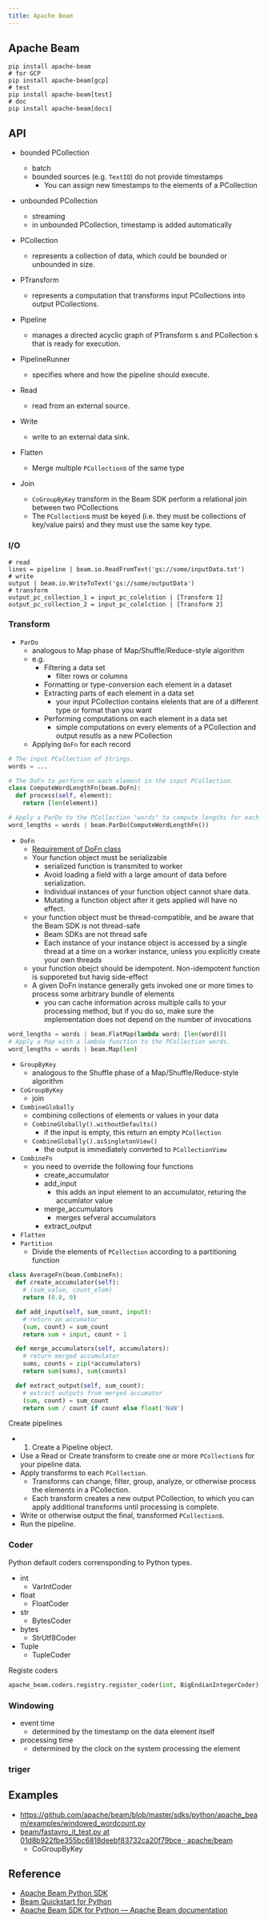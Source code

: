 ```yaml
---
title: Apache Beam
---
```


## Apache Beam

```
pip install apache-beam
# for GCP
pip install apache-beam[gcp]
# test
pip install apache-beam[test]
# doc
pip install apache-beam[docs]
```

## API
* bounded PCollection
    * batch
    * bounded sources (e.g. `TextIO`) do not provide timestamps
        * You can assign new timestamps to the elements of a PCollection
* unbounded PCollection
    * streaming
    * in unbounded PCollection, timestamp is added automatically
* PCollection
    * represents a collection of data, which could be bounded or unbounded in size.
* PTransform
    * represents a computation that transforms input PCollections into output PCollections.
* Pipeline
    * manages a directed acyclic graph of PTransform s and PCollection s that is ready for execution.
* PipelineRunner
    * specifies where and how the pipeline should execute.
* Read
    * read from an external source.
* Write
    * write to an external data sink.

* Flatten
    * Merge multiple `PCollection`s of the same type
* Join
    * `CoGroupByKey` transform in the Beam SDK perform a relational join between two PCollections
    * The `PCollection`s must be keyed (i.e. they must be collections of key/value pairs) and they must use the same key type.


### I/O

```
# read
lines = pipeline | beam.io.ReadFromText('gs://some/inputData.txt')
# write
output | beam.io.WriteToText('gs://some/outputData')
# transform
output_pc_collection_1 = input_pc_colelction | [Transform 1]
output_pc_collection_2 = input_pc_colelction | [Transform 2]
```

### Transform

* `ParDo`
    * analogous to Map phase of Map/Shuffle/Reduce-style algorithm
    * e.g.
        * Filtering a data set
            * filter rows or columns
        * Formatting or type-conversion each element in a dataset
        * Extracting parts of each element in a data set
            * your input PCollection contains elelents that are of a different type or format than you want
        * Performing computations on each element in a data set
            * simple computations on every elements of a PCollection and output resutls as a new PCollection
    * Applying `DoFn` for each record

```python
# The input PCollection of Strings.
words = ...

# The DoFn to perform on each element in the input PCollection.
class ComputeWordLengthFn(beam.DoFn):
  def process(self, element):
    return [len(element)]

# Apply a ParDo to the PCollection "words" to compute lengths for each word.
word_lengths = words | beam.ParDo(ComputeWordLengthFn())
```


* `DoFn`
    * [Requirement of DoFn class](https://beam.apache.org/documentation/programming-guide/#requirements-for-writing-user-code-for-beam-transforms)
    * Your function object must be serializable
        * serialized function is transmited to worker
        * Avoid loading a field with a large amount of data before serialization.
        * Individual instances of your function object cannot share data.
        * Mutating a function object after it gets applied will have no effect.
    * your function object must be thread-compatible, and be aware that the Beam SDK is not thread-safe
        * Beam SDKs are not thread safe
        * Each instance of your instance object is accessed by a single thread at a time on a worker instance, unless you explicitly create your own threads
    * your function obejct should be idempotent. Non-idempotent function is supporeted but havig side-effect
    * A given DoFn instance generally gets invoked one or more times to process some arbitrary bundle of elements
        * you can cache information across multiple calls to your processing method, but if you do so, make sure the implementation does not depend on the number of invocations

```python
word_lengths = words | beam.FlatMap(lambda word: [len(word)])
# Apply a Map with a lambda function to the PCollection words.
word_lengths = words | beam.Map(len)
```

* `GroupByKey`
    * analogous to the Shuffle phase of a Map/Shuffle/Reduce-style algorithm
* `CoGroupByKey`
    * join
* `CombineGlobally`
    * combining collections of elements or values in your data
    * `CombineGlobally().withoutDefaults()`
        * if the input is empty, this return an empty `PCollection`
    * `CombineGlobally().asSingletonView()`
        * the output is immediately converted to `PCollectionView`
* `CombineFn`
    * you need to override the following four functions
        * create_accumulator
        * add_input
            * this adds an input element to an accumulator, returing the accumlator value
        * merge_accumulators
            * merges sefveral accumulators
        * extract_output
* `Flatten`
* `Partition`
    * Divide the elements of `PCollection` according to a partitioning function

```python
class AverageFn(beam.CombineFn):
  def create_accumulator(self):
    # (sum_value, count_elem)
    return (0.0, 0)

  def add_input(self, sum_count, input):
    # return an accumator
    (sum, count) = sum_count
    return sum + input, count + 1

  def merge_accumulators(self, accumulators):
    # return merged accumulator
    sums, counts = zip(*accumulators)
    return sum(sums), sum(counts)

  def extract_output(self, sum_count):
    # extract outputs from merged accumator
    (sum, count) = sum_count
    return sum / count if count else float('NaN')
```


Create pipelines

* 1. Create a Pipeline object.
* Use a Read or Create transform to create one or more `PCollection`s for your pipeline data.
* Apply transforms to each `PCollection`.
    * Transforms can change, filter, group, analyze, or otherwise process the elements in a PCollection.
    * Each transform creates a new output PCollection, to which you can apply additional transforms until processing is complete.
* Write or otherwise output the final, transformed `PCollection`s.
* Run the pipeline.


### Coder
Python default coders corrensponding to Python types.

* int
    * VarIntCoder
* float
    * FloatCoder
* str
    * BytesCoder
* bytes
    * StrUtf8Coder
* Tuple
    * TupleCoder

Registe coders

```python
apache_beam.coders.registry.register_coder(int, BigEndianIntegerCoder)
```

### Windowing

* event time
    * determined by the timestamp on the data element itself
* processing time
    * determined by the clock on the system processing the element

### triger



## Examples
* https://github.com/apache/beam/blob/master/sdks/python/apache_beam/examples/windowed_wordcount.py
* [beam/fastavro\_it\_test\.py at 01d8b922fbe355bc6818deebf83732ca20f79bce · apache/beam](https://github.com/apache/beam/blob/01d8b922fbe355bc6818deebf83732ca20f79bce/sdks/python/apache_beam/examples/fastavro_it_test.py)
    * CoGroupByKey


## Reference
* [Apache Beam Python SDK](https://beam.apache.org/documentation/sdks/python/)
* [Beam Quickstart for Python](https://beam.apache.org/get-started/quickstart-py/)
* [Apache Beam SDK for Python — Apache Beam documentation](https://beam.apache.org/documentation/sdks/pydoc/2.6.0/)
